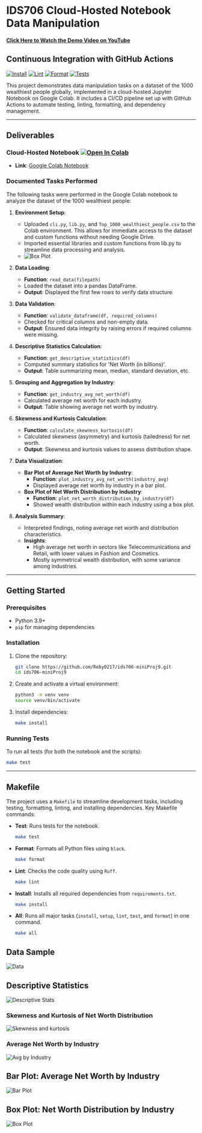 # IDS706 Cloud-Hosted Notebook Data Manipulation
#### [Click Here to Watch the Demo Video on YouTube](https://youtu.be/gAqFlWD23B0)

## Continuous Integration with GitHub Actions
[![Install](https://github.com/Reby0217/ids706-miniProj9/actions/workflows/install.yml/badge.svg)](https://github.com/Reby0217/ids706-miniProj9/actions/workflows/install.yml)
[![Lint](https://github.com/Reby0217/ids706-miniProj9/actions/workflows/lint.yml/badge.svg)](https://github.com/Reby0217/ids706-miniProj9/actions/workflows/lint.yml)
[![Format](https://github.com/Reby0217/ids706-miniProj9/actions/workflows/format.yml/badge.svg)](https://github.com/Reby0217/ids706-miniProj9/actions/workflows/format.yml)
[![Tests](https://github.com/Reby0217/ids706-miniProj9/actions/workflows/test.yml/badge.svg)](https://github.com/Reby0217/ids706-miniProj9/actions/workflows/test.yml)

This project demonstrates data manipulation tasks on a dataset of the 1000 wealthiest people globally, implemented in a cloud-hosted Jupyter Notebook on Google Colab. It includes a CI/CD pipeline set up with GitHub Actions to automate testing, linting, formatting, and dependency management.

---

## Deliverables

### Cloud-Hosted Notebook <a href="https://colab.research.google.com/github/Reby0217/ids706-miniProj9/blob/main/src/colab_proj.ipynb" target="_parent"><img src="https://colab.research.google.com/assets/colab-badge.svg" alt="Open In Colab"/></a> 
- **Link**: [Google Colab Notebook](https://colab.research.google.com/drive/1v6sNPN7wJbcJg73e6Op9bh9jjJ_No1zH)

### Documented Tasks Performed

The following tasks were performed in the Google Colab notebook to analyze the dataset of the 1000 wealthiest people:

1. **Environment Setup**:
   - Uploaded `cli.py`, `lib.py`, and `Top_1000_wealthiest_people.csv` to the Colab environment. This allows for immediate access to the dataset and custom functions without needing Google Drive.
   - Imported essential libraries and custom functions from lib.py to streamline data processing and analysis.
   - ![Box Plot](screenshots/colab.png)

2. **Data Loading**:
   - **Function**: `read_data(filepath)`
   - Loaded the dataset into a pandas DataFrame.
   - **Output**: Displayed the first few rows to verify data structure.

3. **Data Validation**:
   - **Function**: `validate_dataframe(df, required_columns)`
   - Checked for critical columns and non-empty data.
   - **Output**: Ensured data integrity by raising errors if required columns were missing.

4. **Descriptive Statistics Calculation**:
   - **Function**: `get_descriptive_statistics(df)`
   - Computed summary statistics for 'Net Worth (in billions)'.
   - **Output**: Table summarizing mean, median, standard deviation, etc.

5. **Grouping and Aggregation by Industry**:
   - **Function**: `get_industry_avg_net_worth(df)`
   - Calculated average net worth for each industry.
   - **Output**: Table showing average net worth by industry.

6. **Skewness and Kurtosis Calculation**:
   - **Function**: `calculate_skewness_kurtosis(df)`
   - Calculated skewness (asymmetry) and kurtosis (tailedness) for net worth.
   - **Output**: Skewness and kurtosis values to assess distribution shape.

7. **Data Visualization**:
   - **Bar Plot of Average Net Worth by Industry**:
     - **Function**: `plot_industry_avg_net_worth(industry_avg)`
     - Displayed average net worth by industry in a bar plot.
   - **Box Plot of Net Worth Distribution by Industry**:
     - **Function**: `plot_net_worth_distribution_by_industry(df)`
     - Showed wealth distribution within each industry using a box plot.

8. **Analysis Summary**:
   - Interpreted findings, noting average net worth and distribution characteristics.
   - **Insights**:
     - High average net worth in sectors like Telecommunications and Retail, with lower values in Fashion and Cosmetics.
     - Mostly symmetrical wealth distribution, with some variance among industries.


---


## Getting Started

### Prerequisites

- Python 3.9+
- `pip` for managing dependencies

### Installation

1. Clone the repository:

   ```bash
   git clone https://github.com/Reby0217/ids706-miniProj9.git
   cd ids706-miniProj9
   ```

2. Create and activate a virtual environment:

   ```bash
   python3 -m venv venv
   source venv/bin/activate 
   ```

3. Install dependencies:

   ```bash
   make install
   ```

### Running Tests

To run all tests (for both the notebook and the scripts):

```bash
make test
```

---

## Makefile

The project uses a `Makefile` to streamline development tasks, including testing, formatting, linting, and installing dependencies. Key Makefile commands:

- **Test**: Runs tests for the notebook.
  ```bash
  make test
  ```
  
- **Format**: Formats all Python files using `black`.
  ```bash
  make format
  ```

- **Lint**: Checks the code quality using `Ruff`.
  ```bash
  make lint
  ```

- **Install**: Installs all required dependencies from `requirements.txt`.
  ```bash
  make install
  ```

- **All**: Runs all major tasks (`install`, `setup`, `lint`, `test`, and `format`) in one command.
  ```bash
  make all
  ```


## Data Sample
![Data](screenshots/head.png)

## Descriptive Statistics
![Descriptive Stats](screenshots/descriptive_stat.png)

### Skewness and Kurtosis of Net Worth Distribution
![Skewness and kurtosis](screenshots/Skewness_and_kurtosis.png)

### Average Net Worth by Industry
![Avg by Industry](screenshots/industry_avg_net_worth.png)

## Bar Plot: Average Net Worth by Industry
![Bar Plot](screenshots/barplot.png)

## Box Plot: Net Worth Distribution by Industry
![Box Plot](screenshots/boxplot.png)

